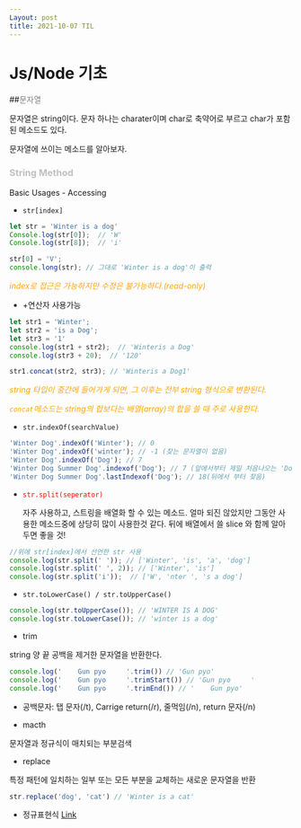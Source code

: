 ```yaml
---
Layout: post
title: 2021-10-07 TIL
---
```


# Js/Node 기초

##<span style="color:gray">문자열</span>

문자열은 string이다. 문자 하나는 charater이며 char로 축약어로 부르고 char가 포함된 메소드도 있다.

문자열에 쓰이는 메소드를 알아보자. 

### <span style="color:silver">String Method</span>

Basic Usages - Accessing 

- <code>str[index]</code>

```js
let str = 'Winter is a dog'
Console.log(str[0]);  // 'W'
Console.log(str[8]);  // 'i'

str[0] = 'V';
console.long(str); // 그대로 'Winter is a dog'이 출력
```

<span style ="color:orange">*index로 접근은 가능하지만 수정은 불가능하다.(read-only)*</span>

- +연산자 사용가능

```js
let str1 = 'Winter';
let str2 = 'is a Dog';
let str3 = '1'
console.log(str1 + str2);  // 'Winteris a Dog'
console.log(str3 + 20);  // '120'

str1.concat(str2, str3); // 'Winteris a Dog1'
```

<span style ="color:orange">*string 타입이 중간에 들어가게 되면, 그 이후는 전부 string 형식으로 변환된다.*</span>

<span style ="color:orange">*<code>concat</code>메소드는 string의 합보다는 배열(array)의 합을 쓸 때 주로 사용한다.*</span>

- <code>str.indexOf(searchValue)</code>

```js
'Winter Dog'.indexOf('Winter'); // 0
'Winter Dog'.indexOf('winter'); // -1 (찾는 문자열이 없음)
'Winter Dog'.indexOf('Dog'); // 7
'Winter Dog Summer Dog'.indexof('Dog'); // 7 (앞에서부터 제일 처음나오는 'Dog'를 찾음)
'Winter Dog Summer Dog'.lastIndexof('Dog'); // 18(뒤에서 부터 찾음)
```

- <span style="color:red"><code>str.split(seperator)</code></span>

  자주 사용하고, 스트링을 배열화 할 수 있는 메소드. 얼마 되진 않았지만 그동안 사용한 메소드중에 상당히 많이 사용한것 같다. 뒤에 배열에서 쓸 slice 와 함께 알아두면 좋을 것!

```js
//위에 str[index]에서 선언한 str 사용
console.log(str.split(' ')); // ['Winter', 'is', 'a', 'dog']
console.log(str.split(' ', 2)); // ['Winter', 'is']
console.log(str.split('i'));  // ['W', 'nter ', 's a dog']
```

- <code>str.toLowerCase() / str.toUpperCase()</code>

```js
console.log(str.toUpperCase()); // 'WINTER IS A DOG'
console.log(str.toLowerCase()); // 'winter is a dog'
```

- trim

string 양 끝 공백을 제거한 문자열을 반환한다.

```js
console.log('    Gun pyo     '.trim()) // 'Gun pyo'
console.log('    Gun pyo     '.trimStart()) // 'Gun pyo     '
console.log('    Gun pyo     '.trimEnd()) // '    Gun pyo'
```

- 공백문자: 탭 문자(/t), Carrige return(/r), 줄먹임(/n), return 문자(/n)

- macth

문자열과 정규식이 매치되는 부분검색

- replace

특정 패턴에 일치하는 일부 또는 모든 부분을 교체하는 새로운 문자열을 반환

```js
str.replace('dog', 'cat') // 'Winter is a cat'
```



- 정규표현식  [Link](https://developer.mozilla.org/ko/docs/Web/JavaScript/Guide/Regular_Expressions)
